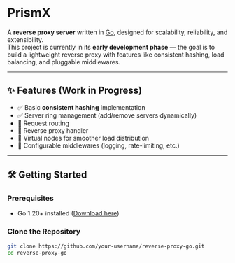 # PrismX

A **reverse proxy server** written in [Go](https://go.dev/), designed for scalability, reliability, and extensibility.  
This project is currently in its **early development phase** — the goal is to build a lightweight reverse proxy with features like consistent hashing, load balancing, and pluggable middlewares.

---

## ✨ Features (Work in Progress)
- ✅ Basic **consistent hashing** implementation  
- ✅ Server ring management (add/remove servers dynamically)  
- 🚧 Request routing  
- 🚧 Reverse proxy handler  
- 🚧 Virtual nodes for smoother load distribution  
- 🚧 Configurable middlewares (logging, rate-limiting, etc.)  

---

## 🛠 Getting Started

### Prerequisites
- Go 1.20+ installed ([Download here](https://go.dev/dl/))

### Clone the Repository
```bash
git clone https://github.com/your-username/reverse-proxy-go.git
cd reverse-proxy-go
